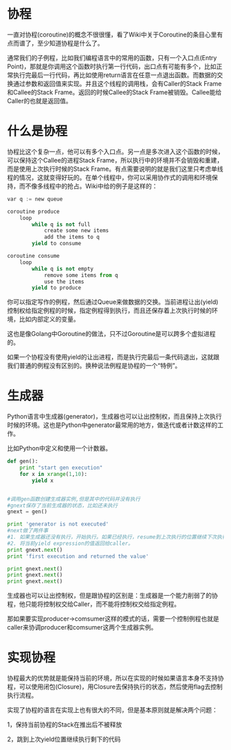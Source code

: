 协程
===

一直对协程(coroutine)的概念不很很懂，看了Wiki中关于Coroutine的条目心里有点而谱了，至少知道协程是什么了。

通常我们的子例程，比如我们编程语言中的常用的函数，只有一个入口点(Entry Point)，那就是你调用这个函数时执行第一行代码，出口点有可能有多个，比如正常执行完最后一行代码，再比如使用return语言在任意一点退出函数。而数据的交换通过参数和返回值来实现。并且这个线程的调用栈，会有Caller的Stack Frame和Callee的Stack Frame。返回的时候Callee的Stack Frame被销毁。Callee能给Caller的也就是返回值。

# 什么是协程
协程比这个复杂一点，他可以有多个入口点。另一点是多次进入这个函数的时候，可以保持这个Callee的进程Stack Frame，所以执行中的环境并不会销毁和重建，而是使用上次执行时候的Stack Frame。有点需要说明的就是我们这里只考虑单线程的情况，这就变得好玩的。在单个线程中，你可以采用协作式的调用和环境保持，而不像多线程中的抢占。Wiki中给的例子是这样的：
```python
var q := new queue

coroutine produce 
    loop 
        while q is not full 
            create some new items 
            add the items to q 
        yield to consume

coroutine consume 
    loop 
        while q is not empty 
            remove some items from q 
            use the items 
        yield to produce
```
你可以指定写作的例程，然后通过Queue来做数据的交换。当前进程让出(yield)控制权给指定例程的时候，指定例程得到执行，而且还保存着上次执行时候的环境，比如内部定义的变量。

这也是像Golang中Goroutine的做法，只不过Goroutine是可以跨多个虚拟进程的。

如果一个协程没有使用yield的让出进程，而是执行完最后一条代码退出，这就跟我们普通的例程没有区别的。换种说法例程是协程的一个“特例”。

# 生成器
Python语言中生成器(generator)，生成器也可以让出控制权，而且保持上次执行时候的环境。这也是Python中generator最常用的地方，做迭代或者计数这样的工作。

比如Python中定义和使用一个计数器。
```python
def gen():
    print "start gen execution"
    for x in xrange(1,10):
        yield x


#调用gen函数创建生成器实例,但是其中的代码并没有执行
#gnext保存了当前生成器的状态，比如还未执行
gnext = gen()

print 'generator is not executed'
#next做了两件事
#1. 如果生成器还没有执行，开始执行。如果已经执行，resume到上次执行的位置继续下次执行
#2. 将当前yield expression的值返回给caller。
print gnext.next()  
print 'first execution and returned the value'

print gnext.next()
print gnext.next()
print gnext.next()
```
生成器也可以让出控制权，但是跟协程的区别是：生成器是一个能力削弱了的协程，他只能将控制权交给Caller，而不能将控制权交给指定例程。

那如果要实现producer->comsumer这样的模式的话，需要一个控制例程也就是caller来协调producer和comsumer这两个生成器实例。

# 实现协程
协程最大的优势就是能保持当前的环境，所以在实现的时候如果语言本身不支持协程，可以使用闭包(Closure)，用Closure去保持执行的状态，然后使用flag去控制执行流程。

实现了协程的语言在实现上也有很大的不同，但是基本原则就是解决两个问题：

1，保持当前协程的Stack在推出后不被释放

2，跳到上次yield位置继续执行剩下的代码
